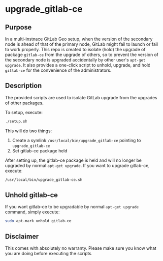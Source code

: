 # upgrade_gitlab-ce


## Purpose
In a multi-instnace GitLab Geo setup, when the version of the secondary node is ahead of that of the primary node, GitLab might fail to launch or fail to work properly.
This repo is created to isolate (hold) the upgrade of package `gitlab-ce` from the upgrade of others, so to prevent the version of the secondary node is upgraded accidentally by other user's `apt-get upgrade`.
It also provides a one-click script to unhold, upgrade, and hold `gitlab-ce` for the convenience of the administrators.

## Description

The provided scripts are used to isolate GitLab upgrade from the upgrades of other packages.

To setup, execute:
```bash
./setup.sh

```
This will do two things: 
1. Create a symlink `/usr/local/bin/upgrade_gitlab-ce` pointing to `upgrade_gitlab-ce`
2. Set gitlab-ce package held

After setting up, the gitlab-ce package is held and will no longer be upgraded by normal `apt-get upgrade`.
If you want to upgrade gitlab-ce, execute:
```bash
/usr/local/bin/upgrade_gitlab-ce.sh
```


## Unhold gitlab-ce
If you want gitlab-ce to be upgradable by normal `apt-get upgrade` command, simply execute:
```bash
sudo apt-mark unhold gitlab-ce
```


## Disclaimer
This comes with absolutely no warranty. Please make sure you know what you are doing before executing the scripts.
